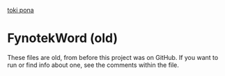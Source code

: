 [toki pona](OLUKIN.md)

# FynotekWord (old)
These files are old, from before this project was on GitHub. If you want to run or find info about one, see the comments within the file.
